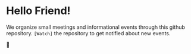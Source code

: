 # Hello Friend!

We organize small meetings and informational events through this github repository. `[Watch]` the repository to get notified about new events.

:tada:
